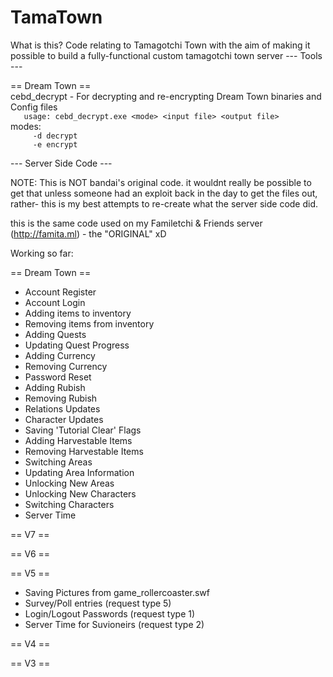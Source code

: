 # TamaTown
What is this?
Code relating to Tamagotchi Town with the aim of making it possible to build a fully-functional custom tamagotchi town server
--- Tools ---

== Dream Town ==       
cebd_decrypt - For decrypting and re-encrypting Dream Town binaries and Config files              
``    usage: cebd_decrypt.exe <mode> <input file> <output file> ``           
  modes:           
``     -d decrypt``        
``     -e encrypt``           

--- Server Side Code ---

NOTE: This is NOT bandai's original code. it wouldnt really be possible to get that unless someone had an exploit back in the day to get the files out, rather- this is my best attempts to re-create what the server side code did.

this is the same code used on my Familetchi & Friends server (http://famita.ml) - the "ORIGINAL" xD


Working so far: 

== Dream Town ==
- Account Register
- Account Login
- Adding items to inventory
- Removing items from inventory
- Adding Quests
- Updating Quest Progress
- Adding Currency
- Removing Currency
- Password Reset
- Adding Rubish
- Removing Rubish
- Relations Updates
- Character Updates
- Saving 'Tutorial Clear' Flags
- Adding Harvestable Items
- Removing Harvestable Items
- Switching Areas
- Updating Area Information
- Unlocking New Areas
- Unlocking New Characters
- Switching Characters
- Server Time

== V7 ==


== V6 ==


== V5 ==
- Saving Pictures from game_rollercoaster.swf
- Survey/Poll entries (request type 5)
- Login/Logout Passwords (request type 1)
- Server Time for Suvioneirs (request type 2)

== V4 ==


== V3 ==
